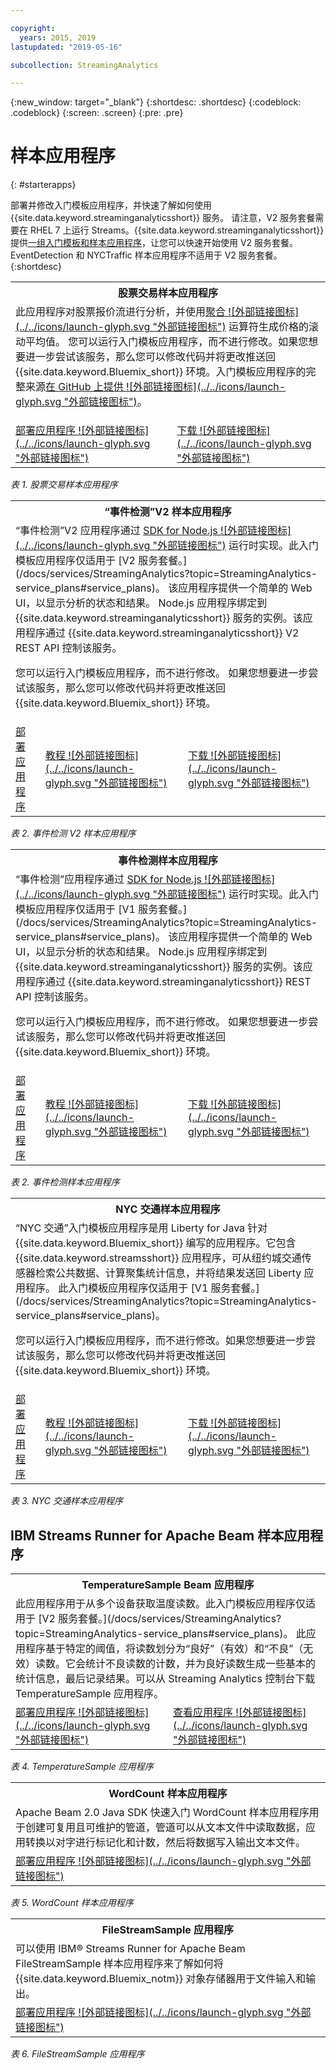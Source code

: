 ```yaml
---

copyright:
  years: 2015, 2019
lastupdated: "2019-05-16"

subcollection: StreamingAnalytics

---
```


<!-- Attribute definitions -->
{:new_window: target="_blank"}
{:shortdesc: .shortdesc}
{:codeblock: .codeblock}
{:screen: .screen}
{:pre: .pre}

# 样本应用程序
{: #starterapps}

部署并修改入门模板应用程序，并快速了解如何使用 {{site.data.keyword.streaminganalyticsshort}} 服务。
请注意，V2 服务套餐需要在 RHEL 7 上运行 Streams。{{site.data.keyword.streaminganalyticsshort}} 提供[一组入门模板和样本应用程序](https://developer.ibm.com/streamsdev/docs/starter-sample-apps-v2-plans/)，让您可以快速开始使用 V2 服务套餐。EventDetection 和 NYCTraffic 样本应用程序不适用于 V2 服务套餐。
{:shortdesc}


<table summary="此表在第一行描述“股票交易”入门模板应用程序。该表在第二行包含：
1. 在第一列中，如何部署“股票交易”入门模板应用程序的视频链接。2. 在第二列中，直接下载“股票交易”入门模板应用程序的链接。
 ">
  <tr>
    <th id="stocktrades" colspan="3">股票交易样本应用程序<br></th>
  </tr>
  <tr>
    <td headers="stocktrades" colspan="3">此应用程序对股票报价流进行分析，并使用<a href="https://www.ibm.com/support/knowledgecenter/SSCRJU_4.3.0/com.ibm.streams.toolkits.doc/spldoc/dita/tk$spl/op$spl.relational$Aggregate.html">聚合 ![外部链接图标](../../icons/launch-glyph.svg "外部链接图标")</a> 运算符生成价格的滚动平均值。
您可以运行入门模板应用程序，而不进行修改。如果您想要进一步尝试该服务，那么您可以修改代码并将更改推送回 {{site.data.keyword.Bluemix_short}} 环境。入门模板应用程序的完整来源<a href="https://github.com/IBMStreams/samples/tree/master/QuickStart/TradesApp">在 GitHub 上提供 ![外部链接图标](../../icons/launch-glyph.svg "外部链接图标")</a>。</p>
</td>
  </tr>
  <tr>
    <td headers="stocktrades"><a href="https://developer.ibm.com/streamsdev/videos/getting-started-streaming-analytics-service-using-trades-starter-application/" target="_blank">部署应用程序 ![外部链接图标](../../icons/launch-glyph.svg "外部链接图标")</a><br></td>
    <td headers="stocktrades"><a href="https://github.com/IBMStreams/samples/raw/master/QuickStart/TradesApp/starterApp/StockTradesStarterApp.sab" target="_blank">下载 ![外部链接图标](../../icons/launch-glyph.svg "外部链接图标")</a></td>
  </tr>
</table>

*表 1. 股票交易样本应用程序*


<table summary="此表的第一行描述了“事件检测”V2 样本应用程序，表格的第二行中包含以下内容：1. 第一列是有关如何部署“事件检测”V2 入门模板应用程序的指示信息的链接。2、第二列是有关如何使用“事件检测”入门模板应用程序的教程的链接。3、第三列是直接下载“事件检测”入门模板应用程序的链接。">
  <tr>
    <th id="EventDetection2" colspan="3">“事件检测”V2 样本应用程序<br></th>
  </tr>
  <tr>
    <td colspan="3" headers="EventDetection2">“事件检测”V2 应用程序通过 <a href="https://{DomainName}/catalog/starters/sdk-for-nodejs/?cm_mmc=dw-_-bluemix-_-ba-bluemix-detect-complex-events-from-data-stream-trs-_-article">SDK for Node.js ![外部链接图标](../../icons/launch-glyph.svg "外部链接图标")</a> 运行时实现。此入门模板应用程序仅适用于 [V2 服务套餐。](/docs/services/StreamingAnalytics?topic=StreamingAnalytics-service_plans#service_plans)。
该应用程序提供一个简单的 Web UI，以显示分析的状态和结果。
Node.js 应用程序绑定到 {{site.data.keyword.streaminganalyticsshort}} 服务的实例。该应用程序通过 {{site.data.keyword.streaminganalyticsshort}} V2 REST API 控制该服务。
<p>您可以运行入门模板应用程序，而不进行修改。
如果您想要进一步尝试该服务，那么您可以修改代码并将更改推送回 {{site.data.keyword.Bluemix_short}} 环境。</p>
</td>
  </tr>
  <tr>
    <td headers="EventDetection2"><a href="/docs/services/StreamingAnalytics?topic=StreamingAnalytics-starterapps_deploy#starterapps_deploy" target="_blank">部署应用程序</a><br></td>
    <td headers="EventDetection2"><a href="https://developer.ibm.com/streamsdev/docs/detect-events-with-streams/" target="_blank">教程 ![外部链接图标](../../icons/launch-glyph.svg "外部链接图标")</a></td>
    <td headers="EventDetection2"><a href="https://streams-github-samples.mybluemix.net/?get=QuickStart/EventDetectionV2" target="_blank">下载 ![外部链接图标](../../icons/launch-glyph.svg "外部链接图标")</a></td>
  </tr>
</table>

*表 2. 事件检测 V2 样本应用程序*
<table summary="此表的第一行描述了“事件检测”样本应用程序。表格的第二行中包含以下内容：
1. 第一列是有关如何部署“事件检测”入门模板应用程序的指示信息的链接。2. 第二列是有关如何使用“事件检测”入门模板应用程序的教程的链接。3. 第三列是用于直接下载“事件检测”入门模板应用程序的链接。">
  <tr>
    <th id="EventDetection1" colspan="3">事件检测样本应用程序<br></th>
  </tr>
  <tr>
    <td headers="EventDetection1" colspan="3">“事件检测”应用程序通过 <a href="https://{DomainName}/catalog/starters/sdk-for-nodejs/?cm_mmc=dw-_-bluemix-_-ba-bluemix-detect-complex-events-from-data-stream-trs-_-article">SDK for Node.js ![外部链接图标](../../icons/launch-glyph.svg "外部链接图标")</a> 运行时实现。此入门模板应用程序仅适用于 [V1 服务套餐。](/docs/services/StreamingAnalytics?topic=StreamingAnalytics-service_plans#service_plans)。
该应用程序提供一个简单的 Web UI，以显示分析的状态和结果。
Node.js 应用程序绑定到 {{site.data.keyword.streaminganalyticsshort}} 服务的实例。该应用程序通过 {{site.data.keyword.streaminganalyticsshort}} REST API 控制该服务。
<p>您可以运行入门模板应用程序，而不进行修改。
如果您想要进一步尝试该服务，那么您可以修改代码并将更改推送回 {{site.data.keyword.Bluemix_short}} 环境。</p>
</td>
  </tr>
  <tr>
    <td headers="EventDetection1"><a href="/docs/services/StreamingAnalytics?topic=StreamingAnalytics-starterapps_deploy" target="_blank">部署应用程序</a><br></td>
    <td headers="EventDetection1"><a href="https://developer.ibm.com/streamsdev/docs/detect-events-with-streams/" target="_blank">教程 ![外部链接图标](../../icons/launch-glyph.svg "外部链接图标")</a></td>
    <td headers="EventDetection1"><a href="https://streams-github-samples.mybluemix.net/?get=QuickStart/EventDetection" target="_blank">下载 ![外部链接图标](../../icons/launch-glyph.svg "外部链接图标")</a></td>
  </tr>
</table>

*表 2. 事件检测样本应用程序*

<table summary="此表在第一行描述“纽约交通”样本应用程序。该表的第二行包括：
1. 在第一列上，是指向如何部署“纽约交通”样本应用程序指示信息的链接。2. 在第二列中，是指向如何使用“纽约交通”样本应用程序教程的链接。3. 在第三列中，是用于直接下载“纽约交通”样本应用程序的链接。">
  <tr>
    <th id="NYCTraffic" colspan="3">NYC 交通样本应用程序<br></th>
  </tr>
  <tr>
    <td headers="NYCTraffic" colspan="3">“NYC 交通”入门模板应用程序是用 Liberty for Java 针对 {{site.data.keyword.Bluemix_short}} 编写的应用程序。它包含 {{site.data.keyword.streamsshort}} 应用程序，可从纽约城交通传感器检索公共数据、计算聚集统计信息，并将结果发送回 Liberty 应用程序。
此入门模板应用程序仅适用于 [V1 服务套餐。](/docs/services/StreamingAnalytics?topic=StreamingAnalytics-service_plans#service_plans)。
<p>您可以运行入门模板应用程序，而不进行修改。如果您想要进一步尝试该服务，那么您可以修改代码并将更改推送回 {{site.data.keyword.Bluemix_short}} 环境。</p>
</td>
  </tr>
  <tr>
    <td headers="NYCTraffic" deploylink><a href="/docs/services/StreamingAnalytics/?topic=StreamingAnalytics-starterapps_deploy" target="_blank">部署应用程序</a><br></td>
    <td headers="NYCTraffic"><a href="https://developer.ibm.com/streamsdev/docs/bluemix-streaming-analytics-starter-application/" target="_blank">教程 ![外部链接图标](../../icons/launch-glyph.svg "外部链接图标")</a></td>
    <td headers="NYCTraffic"><a href="https://streams-github-samples.mybluemix.net/?get=QuickStart/NYCTraffic" target="_blank">下载 ![外部链接图标](../../icons/launch-glyph.svg "外部链接图标")</a></td>
  </tr>
</table>

*表 3. NYC 交通样本应用程序*

## IBM Streams Runner for Apache Beam 样本应用程序

<table summary="此表第一行描述 TemperatureSample Beam 应用程序，第二行包含指向如何部署 TemperatureSample Beam 应用程序的教程的链接。
 ">
  <tr>
    <th id="TemperatureSample" colspan="3">TemperatureSample Beam 应用程序<br></th>
  </tr>
  <tr>
    <td headers="TemperatureSample" colspan="3">此应用程序用于从多个设备获取温度读数。此入门模板应用程序仅适用于 [V2 服务套餐。](/docs/services/StreamingAnalytics?topic=StreamingAnalytics-service_plans#service_plans)。
此应用程序基于特定的阈值，将读数划分为“良好”（有效）和“不良”（无效）读数。它会统计不良读数的计数，并为良好读数生成一些基本的统计信息，最后记录结果。可以从 Streaming Analytics 控制台下载 TemperatureSample 应用程序。
</td>
  </tr>
  <tr>
    <td headers="TemperatureSample"><a href="http://ibmstreams.github.io/streamsx.documentation/docs/beamrunner/sample/#running-the-temperaturesample-application" target="_blank">部署应用程序 ![外部链接图标](../../icons/launch-glyph.svg "外部链接图标")</a><br></td>
    <td headers="TemperatureSample"><a href="http://ibmstreams.github.io/streamsx.documentation/docs/beamrunner/sample/#viewing-the-running-application" target="_blank">查看应用程序 ![外部链接图标](../../icons/launch-glyph.svg "外部链接图标")</a></td>
  </tr>
</table>

*表 4. TemperatureSample 应用程序*

<table summary="此表第一行描述 WordCount Beam 示例应用程序，第二行包含指向如何部署 WordCount 示例应用程序的教程的链接。
 ">
  <tr>
    <th id="WordCountSample" colspan="3">WordCount 样本应用程序<br></th>
  </tr>
  <tr>
    <td headers="WordCountSample" colspan="3">Apache Beam 2.0 Java SDK 快速入门 WordCount 样本应用程序用于创建可复用且可维护的管道，管道可以从文本文件中读取数据，应用转换以对字进行标记化和计数，然后将数据写入输出文本文件。
</td>
  </tr>
  <tr>
    <td headers="WordCountSample"><a href="http://ibmstreams.github.io/streamsx.documentation/docs/beamrunner/wordcount/" target="_blank">部署应用程序 ![外部链接图标](../../icons/launch-glyph.svg "外部链接图标")</a><br></td>
  </tr>
</table>

*表 5. WordCount 样本应用程序*

<table summary="此表在第一行中描述 FileStreamSample 样本应用程序。此表在第二行上包含一个链接，该链接指向如何部署 FileStreamSample 应用程序的教程。
 ">
  <tr>
    <th id="FilterStreamSample" colspan="3">FileStreamSample 应用程序<br></th>
  </tr>
  <tr>
    <td headers="FilterStreamSample" colspan="3">可以使用 IBM® Streams Runner for Apache Beam FileStreamSample 样本应用程序来了解如何将 {{site.data.keyword.Bluemix_notm}} 对象存储器用于文件输入和输出。
</td>
  </tr>
  <tr>
    <td headers="FilterStreamSample"><a href="http://ibmstreams.github.io/streamsx.documentation/docs/beamrunner/objstor/" target="_blank">部署应用程序 ![外部链接图标](../../icons/launch-glyph.svg "外部链接图标")</a><br></td>
  </tr>
</table>

*表 6. FileStreamSample 应用程序*
